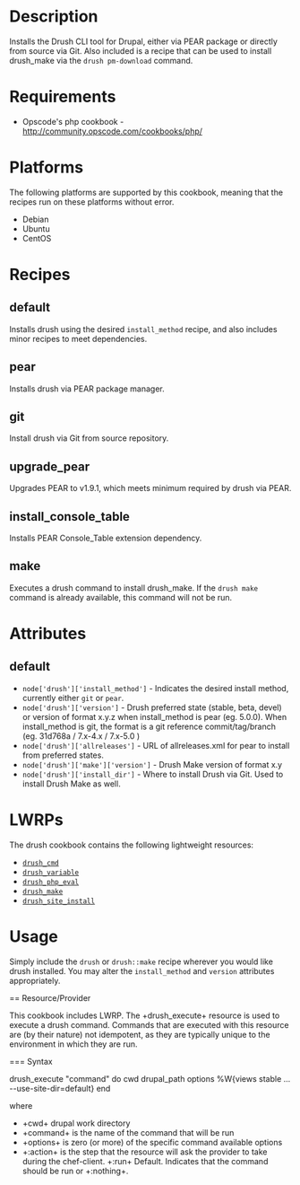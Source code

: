# Description

Installs the Drush CLI tool for Drupal, either via PEAR package or directly from source via Git.
Also included is a recipe that can be used to install drush_make via the `drush pm-download` command.

# Requirements

* Opscode's php cookbook - http://community.opscode.com/cookbooks/php/

# Platforms

The following platforms are supported by this cookbook, meaning that the
recipes run on these platforms without error.

* Debian
* Ubuntu
* CentOS

# Recipes

## default

Installs drush using the desired `install_method` recipe, and
also includes minor recipes to meet dependencies.

## pear

Installs drush via PEAR package manager.

## git

Install drush via Git from source repository.

## upgrade_pear

Upgrades PEAR to v1.9.1, which meets minimum required by drush via PEAR.

## install_console_table

Installs PEAR Console_Table extension dependency.

## make

Executes a drush command to install drush_make.  If the `drush make` command
is already available, this command will not be run.

# Attributes

## default

* `node['drush']['install_method']` - Indicates the desired install method, currently either `git` or `pear`.
* `node['drush']['version']` - Drush preferred state (stable, beta, devel) or version of format x.y.z when install_method is pear (eg. 5.0.0).
When install_method is git, the format is a git reference commit/tag/branch (eg. 31d768a / 7.x-4.x / 7.x-5.0 )
* `node['drush']['allreleases']` - URL of allreleases.xml for pear to install from preferred states.
* `node['drush']['make']['version']` - Drush Make version of format x.y
* `node['drush']['install_dir']` - Where to install Drush via Git. Used to install Drush Make as well.

# LWRPs

The drush cookbook contains the following lightweight resources:

* [`drush_cmd`](https://github.com/benclark/chef-drush/wiki/drush-Lightweight-Resources#drush_cmd)
* [`drush_variable`](https://github.com/benclark/chef-drush/wiki/drush-Lightweight-Resources#drush_variable)
* [`drush_php_eval`](https://github.com/benclark/chef-drush/wiki/drush-Lightweight-Resources#drush_php_eval)
* [`drush_make`](https://github.com/benclark/chef-drush/wiki/drush-Lightweight-Resources#drush_make)
* [`drush_site_install`](https://github.com/benclark/chef-drush/wiki/drush-Lightweight-Resources#drush_site_install)

# Usage

Simply include the `drush` or `drush::make` recipe wherever you would
like drush installed. You may alter the `install_method` and `version`
attributes appropriately.

== Resource/Provider

This cookbook includes LWRP. The +drush_execute+ resource is used to execute a drush command. Commands that are executed with this resource are (by their nature) not idempotent, as they are typically unique to the environment in which they are run.

=== Syntax

  drush_execute "command" do
    cwd drupal_path
    options %W{views
                stable
                ...
                --use-site-dir=default}
  end

where

* +cwd+ drupal work directory
* +command+ is the name of the command that will be run
* +options+ is zero (or more) of the specific command available options
* +:action+ is the step that the resource will ask the provider to take during the chef-client. +:run+ Default. Indicates that the command should be run or +:nothing+.

